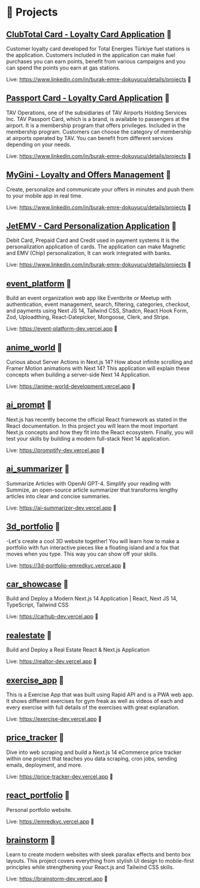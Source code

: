 # 🧪 Projects

## [ClubTotal Card - Loyalty Card Application](https://totalenergies.com) 🔗
Customer loyalty card developed for Total Energies Türkiye fuel stations is the application. Customers included in the application can make fuel purchases you can earn points, benefit from various campaigns and you can spend the points you earn at gas stations.

Live: https://www.linkedin.com/in/burak-emre-dokuyucu/details/projects 🔗

## [Passport Card - Loyalty Card Application](https://tavhavalimanlari.com.tr) 🔗
TAV Operations, one of the subsidiaries of TAV Airports Holding Services Inc. TAV Passport Card, which is a brand, is available to passengers at the airport. It is a membership program that offers privileges. Included in the membership program. Customers can choose the category of membership at airports operated by TAV. You can benefit from different services depending on your needs.

Live: https://www.linkedin.com/in/burak-emre-dokuyucu/details/projects 🔗

## [MyGini - Loyalty and Offers Management](https://www.mygini.com) 🔗
Create, personalize and communicate your offers in minutes and push them to your mobile app in real time.

Live: https://www.linkedin.com/in/burak-emre-dokuyucu/details/projects 🔗

## [JetEMV - Card Personalization Application](https://www.verisoftgroup.com/emv-perso.html) 🔗
Debit Card, Prepaid Card and Credit used in payment systems It is the personalization application of cards. The application can make Magnetic and EMV (Chip) personalization, It can work integrated with banks.

Live: https://www.linkedin.com/in/burak-emre-dokuyucu/details/projects 🔗

## [event_platform](https://github.com/emredkyc/event_platform) 🔗
Build an event organization web app like Eventbrite or Meetup with authentication, event management, search, filtering, categories, checkout, and payments using Next JS 14, Tailwind CSS, Shadcn, React Hook Form, Zod, Uploadthing, React-Datepicker, Mongoose, Clerk, and Stripe.

Live: https://event-platform-dev.vercel.app 🔗

## [anime_world](https://github.com/emredkyc/anime_world) 🔗
Curious about Server Actions in Next.js 14? How about infinite scrolling and Framer Motion animations with Next 14? This application will explain these concepts when building a server-side Next 14 Application.

Live: https://anime-world-development.vercel.app 🔗

## [ai_prompt](https://github.com/emredkyc/ai_prompt) 🔗
Next.js has recently become the official React framework as stated in the React documentation. In this project you will learn the most important Next.js concepts and how they fit into the React ecosystem. Finally, you will test your skills by building a modern full-stack Next 14 application. 

Live: https://promptify-dev.vercel.app 🔗

## [ai_summarizer](https://github.com/emredkyc/ai_summarizer) 🔗
Summarize Articles with OpenAI GPT-4. Simplify your reading with Summize, an open-source article summarizer that transforms lengthy articles into clear and concise summaries.

Live: https://ai-summarizer-dev.vercel.app 🔗

## [3d_portfolio](https://github.com/emredkyc/3d_portfolio) 🔗
-Let's create a cool 3D website together! You will learn how to make a portfolio with fun interactive pieces like a floating island and a fox that moves when you type. This way you can show off your skills.

Live: https://3d-portfolio-emredkyc.vercel.app 🔗

## [car_showcase](https://github.com/emredkyc/car_showcase) 🔗
Build and Deploy a Modern Next.js 14 Application | React, Next JS 14, TypeScript, Tailwind CSS

Live: https://carhub-dev.vercel.app 🔗

## [realestate](https://github.com/emredkyc/realestate) 🔗
Build and Deploy a Real Estate React & Next.js Application

Live: https://realtor-dev.vercel.app 🔗
          
## [exercise_app](https://github.com/emredkyc/exercise_app) 🔗
This is a Exercise App that was built using Rapid API and is a PWA web app. It shows different exercises for gym freak as well as videos of each and every exercise with full details of the exercises with great explanation.

Live: https://exercise-dev.vercel.app 🔗

## [price_tracker](https://github.com/emredkyc/price_tracker) 🔗
Dive into web scraping and build a Next.js 14 eCommerce price tracker within one project that teaches you data scraping, cron jobs, sending emails, deployment, and more.

Live: https://price-tracker-dev.vercel.app 🔗

## [react_portfolio](https://github.com/emredkyc/react_portfolio) 🔗
Personal portfolio website.

Live: https://emredkyc.vercel.app 🔗

## [brainstorm](https://github.com/emredkyc/brainstorm) 🔗
Learn to create modern websites with sleek parallax effects and bento box layouts. This project covers everything from stylish UI design to mobile-first principles while strengthening your React.js and Tailwind CSS skills.

Live: https://brainstorm-dev.vercel.app 🔗